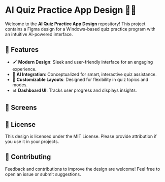 # AI Quiz Practice App Design 🎨🤖

Welcome to the **AI Quiz Practice App Design** repository! This project contains a Figma design for a Windows-based quiz practice program with an intuitive AI-powered interface.  

## 🌟 Features
- 🖌️ **Modern Design**: Sleek and user-friendly interface for an engaging experience.
- 🤖 **AI Integration**: Conceptualized for smart, interactive quiz assistance.
- 🎯 **Customizable Layouts**: Designed for flexibility in quiz topics and modes.
- 📊 **Dashboard UI**: Tracks user progress and displays insights.

## 📂 Screens



## 📜 License
This design is licensed under the MIT License. Please provide attribution if you use it in your projects.  

## 🤝 Contributing
Feedback and contributions to improve the design are welcome! Feel free to open an issue or submit suggestions.  
